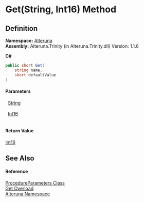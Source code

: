 # Get(String, Int16) Method




## Definition
**Namespace:** <a href="N_Alteruna">Alteruna</a>  
**Assembly:** Alteruna.Trinity (in Alteruna.Trinity.dll) Version: 1.1.6

**C#**
``` C#
public short Get(
	string name,
	short defaultValue
)
```



#### Parameters
<dl><dt>  <a href="https://learn.microsoft.com/dotnet/api/system.string" target="_blank" rel="noopener noreferrer">String</a></dt><dd> </dd><dt>  <a href="https://learn.microsoft.com/dotnet/api/system.int16" target="_blank" rel="noopener noreferrer">Int16</a></dt><dd> </dd></dl>

#### Return Value
<a href="https://learn.microsoft.com/dotnet/api/system.int16" target="_blank" rel="noopener noreferrer">Int16</a>

## See Also


#### Reference
<a href="T_Alteruna_ProcedureParameters">ProcedureParameters Class</a>  
<a href="Overload_Alteruna_ProcedureParameters_Get">Get Overload</a>  
<a href="N_Alteruna">Alteruna Namespace</a>  
